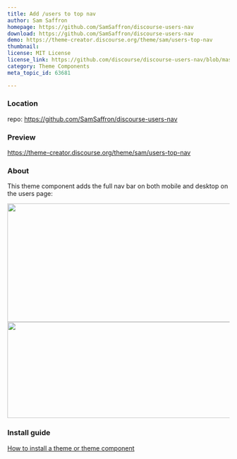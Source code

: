 ```yaml
---
title: Add /users to top nav
author: Sam Saffron
homepage: https://github.com/SamSaffron/discourse-users-nav
download: https://github.com/SamSaffron/discourse-users-nav
demo: https://theme-creator.discourse.org/theme/sam/users-top-nav
thumbnail: 
license: MIT License
license_link: https://github.com/discourse/discourse-users-nav/blob/master/LICENSE.txt
category: Theme Components
meta_topic_id: 63681

---
```

### Location

repo: https://github.com/SamSaffron/discourse-users-nav

### Preview

https://theme-creator.discourse.org/theme/sam/users-top-nav

### About

This theme component adds the full nav bar on both mobile and desktop on the users page:


<img src="//assets-meta-cdck-prod-meta.s3.dualstack.us-west-1.amazonaws.com/original/3X/5/3/5351bf0c3cdf2c1df46df92d066da6fd08fb9076.png" width="690" height="269">


<br>

<img src="//assets-meta-cdck-prod-meta.s3.dualstack.us-west-1.amazonaws.com/original/3X/0/3/03fe9228f2718f5a91b7745535f9d80597f7e926.png" width="690" height="218">

### Install guide

[How to install a theme or theme component](https://meta.discourse.org/t/how-do-i-install-a-theme-or-theme-component/63682)